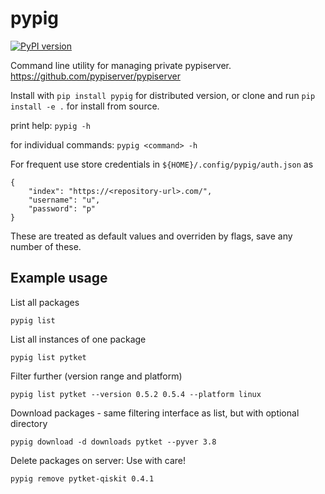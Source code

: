 # pypig
[![PyPI version](https://badge.fury.io/py/pypig.svg)](https://badge.fury.io/py/pypig)

Command line utility for managing private pypiserver.
https://github.com/pypiserver/pypiserver

Install with `pip install pypig` for distributed version, or clone and run `pip install -e .` for install from source.

print help: `pypig -h`

for individual commands: `pypig <command> -h`

For frequent use store credentials in `${HOME}/.config/pypig/auth.json` as 

    {
        "index": "https://<repository-url>.com/",
        "username": "u",
        "password": "p"
    }

These are treated as default values and overriden by flags, save any number of these.

Example usage
-------------

List all packages

    pypig list

List all instances of one package

    pypig list pytket

Filter further (version range and platform)

    pypig list pytket --version 0.5.2 0.5.4 --platform linux

Download packages - same filtering interface as list, but with optional directory

    pypig download -d downloads pytket --pyver 3.8

Delete packages on server: Use with care!

    pypig remove pytket-qiskit 0.4.1
